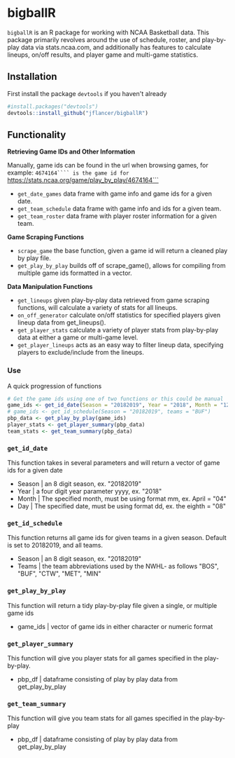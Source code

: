 # bigballR

`bigballR` is an R package for working with NCAA Basketball data. This 
package primarily revolves around the use of schedule, roster, and play-by-play data via stats.ncaa.com, and
additionally has features to calculate lineups, on/off results, and player game and multi-game statistics.

## Installation

First install the package `devtools` if you haven't already
``` r
#install.packages("devtools")
devtools::install_github("jflancer/bigballR")
```

## Functionality

**Retrieving Game IDs and Other Information**

Manually, game ids can be found in the url when browsing games, for example:
```4674164```` is the game id for ```https://stats.ncaa.org/game/play_by_play/4674164```

- `get_date_games` data frame with game info and game ids for a given date.
- `get_team_schedule` data frame with game info and ids for a given team.
- `get_team_roster` data frame with player roster information for a given team. 

**Game Scraping Functions**
- `scrape_game` the base function, given a game id will return a cleaned play by play file.
- `get_play_by_play` builds off of scrape_game(), allows for compiling from multiple game ids formatted in a vector.

**Data Manipulation Functions**
- `get_lineups` given play-by-play data retrieved from game scraping functions, will calculate a variety of stats for all lineups.
- `on_off_generator` calculate on/off statistics for specified players given lineup data from get_lineups().
- `get_player_stats` calculate a variety of player stats from play-by-play data at either a game or multi-game level.
- `get_player_lineups` acts as an easy way to filter lineup data, specifying players to exclude/include from the lineups.

### Use

A quick progression of functions
``` r
# Get the game ids using one of two functions or this could be manual
game_ids <- get_id_date(Season = "20182019", Year = "2018", Month = "12", Day = "09")
# game_ids <- get_id_schedule(Season = "20182019", teams = "BUF")
pbp_data <- get_play_by_play(game_ids)
player_stats <- get_player_summary(pbp_data)
team_stats <- get_team_summary(pbp_data)

```

### `get_id_date`
This function takes in several parameters and will return a vector of game ids for a given date
* Season | an 8 digit season, ex. "20182019"
* Year | a four digit year parameter yyyy, ex. "2018"
* Month | The specified month, must be using format mm, ex. April = "04"
* Day | The specified date, must be using format dd, ex. the eighth = "08"

### `get_id_schedule`
This function returns all game ids for given teams in a given season. Default is set to 20182019, and all teams.
* Season | an 8 digit season, ex. "20182019"
* Teams | the team abbreviations used by the NWHL- as follows "BOS", "BUF", "CTW", "MET", "MIN"

### `get_play_by_play`
This function will return a tidy play-by-play file given a single, or multiple game ids
* game_ids | vector of game ids in either character or numeric format

### `get_player_summary`
This function will give you player stats for all games specified in the play-by-play.
* pbp_df | dataframe consisting of play by play data from get_play_by_play

### `get_team_summary`
This function will give you team stats for all games specified in the play-by-play
* pbp_df | dataframe consisting of play by play data from get_play_by_play


